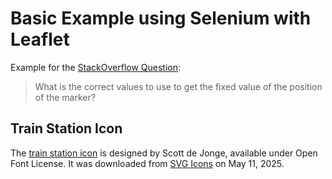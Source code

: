 # Basic Example using Selenium with Leaflet
Example for the [StackOverflow Question](https://stackoverflow.com/questions/79601421/get-the-position-of-a-leaflet-marker-using-selenium): 

> What is the correct values to use to get the fixed value of the position of the marker?

## Train Station Icon

The [train station icon](train-station.png) is designed by Scott de Jonge, available under Open Font License. It was downloaded from [SVG Icons](https://freesvgicons.com/packs/map) on May 11, 2025.
